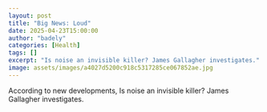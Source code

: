 ```yaml
---
layout: post
title: "Big News: Loud"
date: 2025-04-23T15:00:00
author: "badely"
categories: [Health]
tags: []
excerpt: "Is noise an invisible killer? James Gallagher investigates."
image: assets/images/a4027d5200c918c5317285ce067852ae.jpg
---
```


According to new developments, Is noise an invisible killer? James Gallagher investigates.

